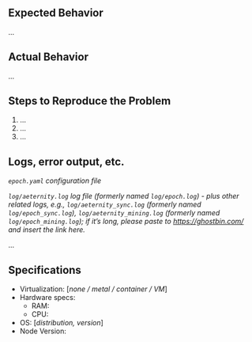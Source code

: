 ## Expected Behavior

...

## Actual Behavior

...

## Steps to Reproduce the Problem

  1. ...
  1. ...
  1. ...

## Logs, error output, etc.

*`epoch.yaml` configuration file*

*`log/aeternity.log` log file (formerly named `log/epoch.log`) - plus other related logs, e.g., `log/aeternity_sync.log` (formerly named `log/epoch_sync.log`), `log/aeternity_mining.log` (formerly named `log/epoch_mining.log`); if it’s long, please paste to https://ghostbin.com/ and insert the link here.*

...


## Specifications

  - Virtualization: [*none / metal / container / VM*]
  - Hardware specs:
    * RAM:
    * CPU:
  - OS: [*distribution, version*]
  - Node Version:
